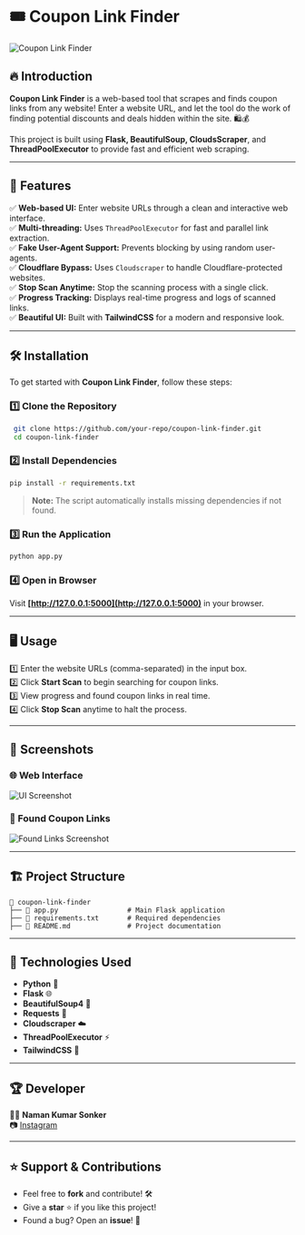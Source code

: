 # 🎟️ Coupon Link Finder

![Coupon Link Finder](https://via.placeholder.com/800x300?text=Coupon+Link+Finder)

## 🔥 Introduction

**Coupon Link Finder** is a web-based tool that scrapes and finds coupon links from any website! Enter a website URL, and let the tool do the work of finding potential discounts and deals hidden within the site. 🛍️💰

This project is built using **Flask, BeautifulSoup, CloudsScraper**, and **ThreadPoolExecutor** to provide fast and efficient web scraping.

---

## 🚀 Features

✅ **Web-based UI:** Enter website URLs through a clean and interactive web interface.  
✅ **Multi-threading:** Uses `ThreadPoolExecutor` for fast and parallel link extraction.  
✅ **Fake User-Agent Support:** Prevents blocking by using random user-agents.  
✅ **Cloudflare Bypass:** Uses `Cloudscraper` to handle Cloudflare-protected websites.  
✅ **Stop Scan Anytime:** Stop the scanning process with a single click.  
✅ **Progress Tracking:** Displays real-time progress and logs of scanned links.  
✅ **Beautiful UI:** Built with **TailwindCSS** for a modern and responsive look.  

---

## 🛠️ Installation

To get started with **Coupon Link Finder**, follow these steps:

### 1️⃣ Clone the Repository
```bash
 git clone https://github.com/your-repo/coupon-link-finder.git
 cd coupon-link-finder
```

### 2️⃣ Install Dependencies
```bash
pip install -r requirements.txt
```

> **Note:** The script automatically installs missing dependencies if not found.

### 3️⃣ Run the Application
```bash
python app.py
```

### 4️⃣ Open in Browser
Visit **[http://127.0.0.1:5000](http://127.0.0.1:5000)** in your browser.

---

## 🖥️ Usage

1️⃣ Enter the website URLs (comma-separated) in the input box.  
2️⃣ Click **Start Scan** to begin searching for coupon links.  
3️⃣ View progress and found coupon links in real time.  
4️⃣ Click **Stop Scan** anytime to halt the process.  

---

## 📸 Screenshots

### 🌐 Web Interface
![UI Screenshot](https://via.placeholder.com/800x400?text=Coupon+Link+Finder+UI)

### 🛒 Found Coupon Links
![Found Links Screenshot](https://via.placeholder.com/800x400?text=Found+Coupon+Links)

---

## 🏗️ Project Structure

```
📂 coupon-link-finder
├── 📜 app.py                 # Main Flask application
├── 📜 requirements.txt       # Required dependencies
├── 📜 README.md              # Project documentation
```

---

## 🤖 Technologies Used

- **Python** 🐍
- **Flask** 🌐
- **BeautifulSoup4** 🍲
- **Requests** 🔗
- **Cloudscraper** ☁️
- **ThreadPoolExecutor** ⚡
- **TailwindCSS** 🎨

---

## 🏆 Developer
👨‍💻 **Naman Kumar Sonker**  
📷 [Instagram](https://www.instagram.com/namanmic/)  

---

## ⭐ Support & Contributions
- Feel free to **fork** and contribute! 🛠️
- Give a **star** ⭐ if you like this project!
- Found a bug? Open an **issue**! 🐛

